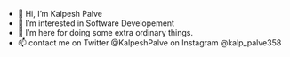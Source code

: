 - 👋 Hi, I’m Kalpesh Palve
- 👀 I’m interested in Software Developement
- 💞️ I’m here for doing some extra ordinary things.
- 📫 contact me on Twitter @KalpeshPalve on Instagram @kalp_palve358

<!---
Kalpesh5315/Kalpesh5315 is a ✨ special ✨ repository because its `README.md` (this file) appears on your GitHub profile.
You can click the Preview link to take a look at your changes.
--->
